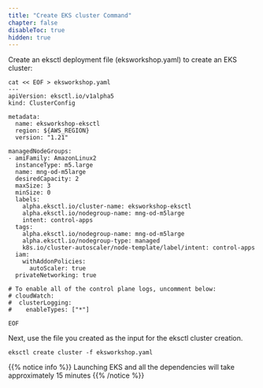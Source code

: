 ```yaml
---
title: "Create EKS cluster Command"
chapter: false
disableToc: true
hidden: true
---
```

<!--
This markdown file is used as part of another file using 'insert-md-from-file' shortcode
-->

Create an eksctl deployment file (eksworkshop.yaml) to create an EKS cluster:

```
cat << EOF > eksworkshop.yaml
---
apiVersion: eksctl.io/v1alpha5
kind: ClusterConfig

metadata:
  name: eksworkshop-eksctl
  region: ${AWS_REGION}
  version: "1.21"

managedNodeGroups:
- amiFamily: AmazonLinux2
  instanceType: m5.large
  name: mng-od-m5large
  desiredCapacity: 2
  maxSize: 3
  minSize: 0
  labels:
    alpha.eksctl.io/cluster-name: eksworkshop-eksctl
    alpha.eksctl.io/nodegroup-name: mng-od-m5large
    intent: control-apps
  tags:
    alpha.eksctl.io/nodegroup-name: mng-od-m5large
    alpha.eksctl.io/nodegroup-type: managed
    k8s.io/cluster-autoscaler/node-template/label/intent: control-apps
  iam:
    withAddonPolicies:
      autoScaler: true
  privateNetworking: true

# To enable all of the control plane logs, uncomment below:
# cloudWatch:
#  clusterLogging:
#    enableTypes: ["*"]

EOF
```

Next, use the file you created as the input for the eksctl cluster creation.

```
eksctl create cluster -f eksworkshop.yaml
```

{{% notice info %}}
Launching EKS and all the dependencies will take approximately 15 minutes
{{% /notice %}}